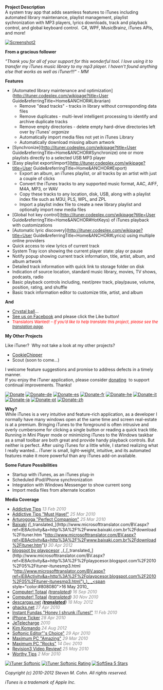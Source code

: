 **Project Description**  
A system tray app that adds seamless features to iTunes including automated library maintenance, playlist management, playlist sychronization with MP3 players, lyrics downloads, track and playback control, and global keyboard control.  C#, WPF, MusicBrainz, iTunes APIs, and more!

[![Screenshot2](http://download.codeplex.com/Download?ProjectName=ituner&DownloadId=371129 "Screenshot2")](http://download.codeplex.com/Download?ProjectName=ituner&DownloadId=371128)

**From a gracious follower**

_"Thank you for all of your support for this wonderful tool. I love using it to transfer my iTunes music library to my mp3 player. I haven't found anything else that works as well as iTuner!!!" - MM_

**Features**

*   <a name="LibrarianFeatures"></a>[Automated library maintenance and optimization](http://ituner.codeplex.com/wikipage?title=User Guide&referringTitle=Home&ANCHOR#Librarian)
    *   Remove "dead tracks" - tracks in library without corresponding data files
    *   Remove duplicates - multi-level intelligent processing to identify and archive duplicate tracks
    *   Remove empty directories - delete empty hard-drive directories left over by iTunes' _organize_
    *   Automatically import media files not yet in iTunes Library
    *   Automatically download missing album artwork
*   [Synchronize](http://ituner.codeplex.com/wikipage?title=User Guide&referringTitle=Home&ANCHOR#Synchronize) one or more playlists directly to a selected USB MP3 player
*   [Easy playlist export/import](http://ituner.codeplex.com/wikipage?title=User Guide&referringTitle=Home&ANCHOR#Export)
    *   Export an album, an iTunes playlist, or all tracks by an artist with just a couple of clicks
    *   Convert the iTunes tracks to any supported music format, AAC, AIFF, M4A, MP3, or WAV
    *   Copy these tracks to any location, disk, USB, along with a playlist index file such as M3U, PLS, WPL, and ZPL
    *   Import a playlist index file to create a new library playlist and optionally import new media files
*   [Global hot key control](http://ituner.codeplex.com/wikipage?title=User Guide&referringTitle=Home&ANCHOR#HotKeys) of iTunes playback with customizations
*   [Automatic lyric discovery](http://ituner.codeplex.com/wikipage?title=User Guide&referringTitle=Home&ANCHOR#Lyrics) using multiple online providers
*   Quick access to view lyrics of current track
*   System Tray icon showing the current player state: play or pause
*   Notify popup showing current track information, title, artist, album, and album artwork
*   Detailed track information with quick link to storage folder on disk
*   Indication of source location, standard music library, movies, TV shows, podcasts, radio
*   Basic playback controls including, next/prev track, play/pause, volume, position, rating, and shuffle
*   Basic track information editor to customize title, artist, and album

**And**

*   [Crystal ball](http://ituner.codeplex.com/releases/view/87258 "Crystal ball to the crystal ball")...
*   [See us on Facebook](http://www.facebook.com/#!/pages/ITuner-News/132318033496418) and please click the Like button!
*   <span style="color:#ff0000; font-size:small">Translators Wanted! – _If you’d like to help translate this project, please see the [translation page](http://ituner.codeplex.com/wikipage?title=Translation&referringTitle=Documentation)._</span>

**My Other Projects**

Like iTuner?  Why not take a look at my other projects?

*   [CookieChipper](http://cookiechipper.codeplex.com "CookieChipper")
*   Scout (soon to come...)

I welcome feature suggestions and promise to address defects in a timely manner.  
If you enjoy the iTuner application, please consider [donating](https://www.paypal.com/cgi-bin/webscr?cmd=_donations&business=6UC9PK9LA92F8&lc=US&item_name=Support%20iTuner&currency_code=USD&bn=PP%2dDonationsBF%3abtn_donate_SM%2egif%3aNonHosted)  to support continual improvements. Thanks!

[![Donate](http://download.codeplex.com/download?ProjectName=ituner&DownloadId=166252 "Donate")](https://www.paypal.com/cgi-bin/webscr?cmd=_donations&business=6UC9PK9LA92F8&lc=US&item_name=Support%20iTuner&currency_code=USD&bn=PP%2dDonationsBF%3abtn_donate_SM%2egif%3aNonHosted) [![Donate-de](http://download.codeplex.com/download?ProjectName=ituner&DownloadId=166130 "Donate-de")](https://www.paypal.com/cgi-bin/webscr?cmd=_donations&business=6UC9PK9LA92F8&lc=US&item_name=Support%20iTuner&currency_code=USD&bn=PP%2dDonationsBF%3abtn_donate_SM%2egif%3aNonHosted) [ ![Donate-es](http://download.codeplex.com/download?ProjectName=ituner&DownloadId=166131 "Donate-es")](https://www.paypal.com/cgi-bin/webscr?cmd=_donations&business=6UC9PK9LA92F8&lc=US&item_name=Support%20iTuner&currency_code=USD&bn=PP%2dDonationsBF%3abtn_donate_SM%2egif%3aNonHosted) [ ![Donate-fr](http://download.codeplex.com/download?ProjectName=ituner&DownloadId=166366 "Donate-fr")](https://www.paypal.com/cgi-bin/webscr?cmd=_donations&business=6UC9PK9LA92F8&lc=US&item_name=Support%20iTuner&currency_code=USD&bn=PP%2dDonationsBF%3abtn_donate_SM%2egif%3aNonHosted) [ ![Donate-he](http://download.codeplex.com/download?ProjectName=ituner&DownloadId=166133 "Donate-he")](https://www.paypal.com/cgi-bin/webscr?cmd=_donations&business=6UC9PK9LA92F8&lc=US&item_name=Support%20iTuner&currency_code=USD&bn=PP%2dDonationsBF%3abtn_donate_SM%2egif%3aNonHosted) [ ![Donate-it](http://download.codeplex.com/download?ProjectName=ituner&DownloadId=166134 "Donate-it")](https://www.paypal.com/cgi-bin/webscr?cmd=_donations&business=6UC9PK9LA92F8&lc=US&item_name=Support%20iTuner&currency_code=USD&bn=PP%2dDonationsBF%3abtn_donate_SM%2egif%3aNonHosted) [ ![Donate-ja](http://download.codeplex.com/download?ProjectName=ituner&DownloadId=166135 "Donate-ja")](https://www.paypal.com/cgi-bin/webscr?cmd=_donations&business=6UC9PK9LA92F8&lc=US&item_name=Support%20iTuner&currency_code=USD&bn=PP%2dDonationsBF%3abtn_donate_SM%2egif%3aNonHosted) [ ![Donate-pt](http://download.codeplex.com/download?ProjectName=ituner&DownloadId=166136 "Donate-pt")](https://www.paypal.com/cgi-bin/webscr?cmd=_donations&business=6UC9PK9LA92F8&lc=US&item_name=Support%20iTuner&currency_code=USD&bn=PP%2dDonationsBF%3abtn_donate_SM%2egif%3aNonHosted) [ ![Donate-zh](http://download.codeplex.com/download?ProjectName=ituner&DownloadId=166137 "Donate-zh")](https://www.paypal.com/cgi-bin/webscr?cmd=_donations&business=6UC9PK9LA92F8&lc=US&item_name=Support%20iTuner&currency_code=USD&bn=PP%2dDonationsBF%3abtn_donate_SM%2egif%3aNonHosted)  

**Why?**  
While iTunes is a very intuitive and feature-rich application, as a developer I normally have many windows open at the same time and screen real-estate is at a premium. Bringing iTunes to the foreground is often intrusive and overly cumbersome for clicking a single button or reading a quick track title. Running in Mini Player mode or minimizing iTunes to the Windows taskbar as a small toolbar are both great and provide handy playback controls. But neither is perfect. After using iTunes for a little while, I started realizing what I really wanted... iTuner is small, light-weight, intuitive, and its automated features make it more powerful than any iTunes add-on available.  

**Some Future Possibilities**

*   Startup with iTunes, as an iTunes plug-in
*   Scheduled iPod/iPhone synchronization
*   Integration with Windows Messenger to show current song
*   Import media files from alternate location

**Media Coverage**

*   [Addictive Tips](http://www.addictivetips.com/windows-tips/ituner-add-playback-control-system-tray-dashboard-to-itunes]) _<span style="color:#808080">13 Feb 2010</span>_
*   [Addictive Tips "Must Have!"](http://www.addictivetips.com/windows-tips/ituner-is-now-a-must-have-tool-for-everyone) _<span style="color:#808080">25 Mar 2010</span>_
*   [Arturogoga "Perfect Companion"](http://www.arturogoga.com/2010/03/25/ituner-compaia-perfecta-para-itunes) _<span style="color:#808080">25 Mar 2010</span>_
*   [Baixaki](http://www.baixaki.com.br/download/ituner.htm "http://www.baixaki.com.br/download/ituner.htm") [_(_](http://www.baixaki.com.br/download/ituner.htm "http://playpcesor.blogspot.com/2010/05/ituner-itunesmp3.html")[_translated_](http://www.microsofttranslator.com/BV.aspx?ref=IE8Activity&a=http%3A%2F%2Fwww.baixaki.com.br%2Fdownload%2Fituner.htm "http://www.microsofttranslator.com/BV.aspx?ref=IE8Activity&a=http%3A%2F%2Fwww.baixaki.com.br%2Fdownload%2Fituner.htm")_)_ _<span style="color:#808080">30 Apr 2012</span>_
*   [blogspot by playpcesor](http://playpcesor.blogspot.com/2010/05/ituner-itunesmp3.html "http://playpcesor.blogspot.com/2010/05/ituner-itunesmp3.html") _(_[_translated_](http://www.microsofttranslator.com/BV.aspx?ref=IE8Activity&a=http%3A%2F%2Fplaypcesor.blogspot.com%2F2010%2F05%2Fituner-itunesmp3.html "http://www.microsofttranslator.com/BV.aspx?ref=IE8Activity&a=http%3A%2F%2Fplaypcesor.blogspot.com%2F2010%2F05%2Fituner-itunesmp3.html")_)_ _<span style="color:#808080">16 May 2010</span>_
*   [Computer! Totaal](http://computertotaal.nl/article/21480/ituner-1-2-37.html) _([translated](http://www.microsofttranslator.com/bv.aspx?from=nl&to=en&a=http%3A%2F%2Fcomputertotaal.nl%2Farticle%2F21480%2Fituner-1-2-37.html))_ _<span style="color:#808080">16 Sep 2010</span>_
*   [Computer! Totaal](http://computertotaal.nl/article/21838/gratis-toptools-voor-itunes.html) _(_[_translated_](http://www.microsofttranslator.com/bv.aspx?from=nl&to=en&a=http%3A%2F%2Fcomputertotaal.nl%2Farticle%2F21838%2Fgratis-toptools-voor-itunes.html)_)_ _<span style="color:#808080">30 Nov 2010</span>_
*   [descargas.net](http://www.descargas.net/ituner-expande-las-opciones-de-itunes "descargas.net") _(__[translated](http://www.microsofttranslator.com/BV.aspx?ref=IE8Activity&a=http%3A%2F%2Fwww.descargas.net%2Fituner-expande-las-opciones-de-itunes "translated")__) <span style="color:#888888">18 May 2012</span>_
*   [ghacks.net](http://www.ghacks.net/2010/04/27/ituner-advanced-itunes-mini-player) _<span style="color:#808080">27 Apr 2010</span>_
*   [Instant Fundas "Honey I shrunk iTunes!"](http://www.instantfundas.com/2010/02/ituner-honey-i-shrunk-itunes.html) _<span style="color:#808080">11 Feb 2010</span>_
*   [iPhone Ticker](http://www.iphone-ticker.de/2010/04/28/windows-download-ituner-praktischer-werkzeugkasten-fur-itunes-nutzer) _<span style="color:#808080">28 Apr 2010</span>_
*   [JeTelecharge](http://www.jetelecharge.com/Multimedia/5116.php) _<span style="color:#808080">2010</span>_
*   <span style="color:#808080">[Kim Komando](http://www.komando.com/downloads/category.aspx?id=13148)</span>_<span style="color:#808080"> 24 Aug _2012_  
    </span>_
*   [Softonic Editor"'s Choice"](http://ituner.en.softonic.com) _<span style="color:#808080">29 Apr 2010</span>_
*   [Maximum PC "Amazing"](http://www.maximumpc.com/article/features/freeware_files_five_amazing_addons_common_apps_841) _<span style="color:#808080">29 Mar 2010</span>_
*   [Maximum PC "Rocks"](http://www.maximumpc.com/article/features/15_free_ways_improve_itunes-311) _<span style="color:#808080">14 Dec 2010</span>_
*   [Revision3 Video Review!](http://revision3.com/tzdaily/2010-05-27ituner) _<span style="color:#808080">25 May 2010</span>_
*   [Worthy Tips](http://www.worthytips.com/automatic-discover-lyrics-itunes) _<span style="color:#808080">2 Mar 2010</span>_

[![iTuner Softonic](http://e3.sftcdn.net/shared/images/badges/badge_editor.gif "iTuner Softonic")](http://ituner.en.softonic.com) [![iTuner Softonic Rating](http://ituner.en.softonic.com/award.png "iTuner Softonic Rating")](http://ituner.en.softonic.com) [![SoftSea 5 Stars](http://www.softsea.com/images/pro-logo-5stars-1.gif "SoftSea 5 Stars")](http://www.softsea.com/review/iTuner.html)

_Copyright (c) 2010-2012 Steven M. Cohn. All rights reserved._  

_iTunes is a trademark of Apple Inc._